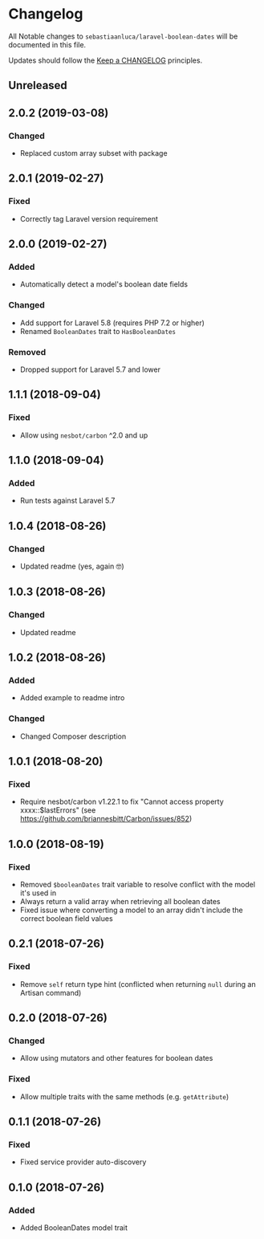 # Changelog

All Notable changes to `sebastiaanluca/laravel-boolean-dates` will be documented in this file.

Updates should follow the [Keep a CHANGELOG](http://keepachangelog.com/) principles.

##  Unreleased

## 2.0.2 (2019-03-08)

### Changed

- Replaced custom array subset with package

## 2.0.1 (2019-02-27)

### Fixed

- Correctly tag Laravel version requirement

## 2.0.0 (2019-02-27)

### Added

- Automatically detect a model's boolean date fields

### Changed

- Add support for Laravel 5.8 (requires PHP 7.2 or higher)
- Renamed `BooleanDates` trait to `HasBooleanDates`

### Removed

- Dropped support for Laravel 5.7 and lower

## 1.1.1 (2018-09-04)

### Fixed

- Allow using `nesbot/carbon` ^2.0 and up

## 1.1.0 (2018-09-04)

### Added

- Run tests against Laravel 5.7

##  1.0.4 (2018-08-26)

### Changed

- Updated readme (yes, again 🤓)

##  1.0.3 (2018-08-26)

### Changed

- Updated readme

##  1.0.2 (2018-08-26)

### Added

- Added example to readme intro

### Changed

- Changed Composer description

##  1.0.1 (2018-08-20)

### Fixed

- Require nesbot/carbon v1.22.1 to fix "Cannot access property xxxx::$lastErrors" (see https://github.com/briannesbitt/Carbon/issues/852)

##  1.0.0 (2018-08-19)

### Fixed

- Removed `$booleanDates` trait variable to resolve conflict with the model it's used in
- Always return a valid array when retrieving all boolean dates
- Fixed issue where converting a model to an array didn't include the correct boolean field values

##  0.2.1 (2018-07-26)

### Fixed

- Remove `self` return type hint (conflicted when returning `null` during an Artisan command)

##  0.2.0 (2018-07-26)

### Changed

- Allow using mutators and other features for boolean dates

### Fixed

- Allow multiple traits with the same methods (e.g. `getAttribute`)

##  0.1.1 (2018-07-26)

### Fixed

- Fixed service provider auto-discovery

##  0.1.0 (2018-07-26)

### Added

- Added BooleanDates model trait
